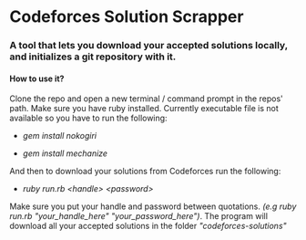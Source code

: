 # Codeforces Solution Scrapper

### A tool that lets you download your accepted solutions locally, and initializes a git repository with it.

#### How to use it?
Clone the repo and open a new terminal / command prompt in the repos' path. Make sure you have ruby installed.
Currently executable file is not available so you have to run the following:


* <i>gem install nokogiri</i>

* <i>gem install mechanize</i>

And then to download your solutions from Codeforces run the following:

* <i>ruby run.rb \<handle> \<password></i>

Make sure you put your handle and password between quotations. <i>(e.g ruby run.rb "your_handle_here" "your_password_here")</i>. The program will download all your accepted solutions in the folder <i>"codeforces-solutions"</i>
